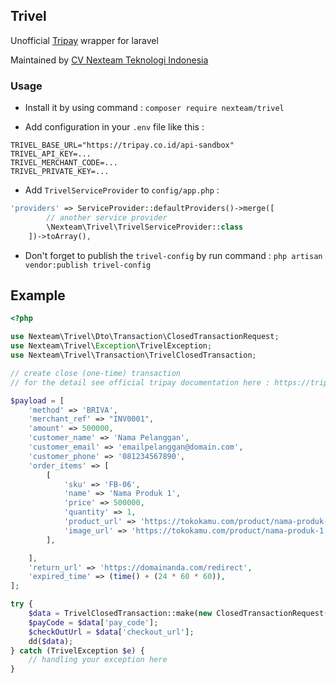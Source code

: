 ## Trivel

Unofficial [Tripay](https://tripay.co.id/) wrapper for laravel 

Maintained by [CV Nexteam Teknologi Indonesia](https://www.nexteam.id/)

### Usage

- Install it by using command : `composer require nexteam/trivel`

- Add configuration in your `.env` file like this : 

```
TRIVEL_BASE_URL="https://tripay.co.id/api-sandbox"
TRIVEL_API_KEY=...
TRIVEL_MERCHANT_CODE=...
TRIVEL_PRIVATE_KEY=...
```

- Add `TrivelServiceProvider` to `config/app.php` : 

```php
'providers' => ServiceProvider::defaultProviders()->merge([
        // another service provider
        \Nexteam\Trivel\TrivelServiceProvider::class
    ])->toArray(),
```

- Don't forget to publish the `trivel-config` by run command : `php artisan vendor:publish trivel-config`

## Example

```php
<?php

use Nexteam\Trivel\Dto\Transaction\ClosedTransactionRequest;
use Nexteam\Trivel\Exception\TrivelException;
use Nexteam\Trivel\Transaction\TrivelClosedTransaction;

// create close (one-time) transaction
// for the detail see official tripay documentation here : https://tripay.co.id/developer?tab=transaction-create

$payload = [
    'method' => 'BRIVA',
    'merchant_ref' => "INV0001",
    'amount' => 500000,
    'customer_name' => 'Nama Pelanggan',
    'customer_email' => 'emailpelanggan@domain.com',
    'customer_phone' => '081234567890',
    'order_items' => [
        [
            'sku' => 'FB-06',
            'name' => 'Nama Produk 1',
            'price' => 500000,
            'quantity' => 1,
            'product_url' => 'https://tokokamu.com/product/nama-produk-1',
            'image_url' => 'https://tokokamu.com/product/nama-produk-1.jpg',
        ],

    ],
    'return_url' => 'https://domainanda.com/redirect',
    'expired_time' => (time() + (24 * 60 * 60)),
];

try {
    $data = TrivelClosedTransaction::make(new ClosedTransactionRequest($payload["merchant_ref"], $payload["amount"], $payload));
    $payCode = $data['pay_code'];
    $checkOutUrl = $data['checkout_url'];
    dd($data);
} catch (TrivelException $e) {
    // handling your exception here
}
```
